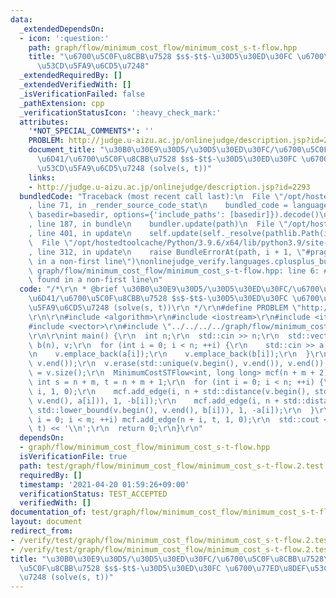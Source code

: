 ```yaml
---
data:
  _extendedDependsOn:
  - icon: ':question:'
    path: graph/flow/minimum_cost_flow/minimum_cost_s-t-flow.hpp
    title: "\u6700\u5C0F\u8CBB\u7528 $s$-$t$-\u30D5\u30ED\u30FC \u6700\u77ED\u8DEF\
      \u53CD\u5FA9\u6CD5\u7248"
  _extendedRequiredBy: []
  _extendedVerifiedWith: []
  _isVerificationFailed: false
  _pathExtension: cpp
  _verificationStatusIcon: ':heavy_check_mark:'
  attributes:
    '*NOT_SPECIAL_COMMENTS*': ''
    PROBLEM: http://judge.u-aizu.ac.jp/onlinejudge/description.jsp?id=2293
    document_title: "\u30B0\u30E9\u30D5/\u30D5\u30ED\u30FC/\u6700\u5C0F\u8CBB\u7528\
      \u6D41/\u6700\u5C0F\u8CBB\u7528 $s$-$t$-\u30D5\u30ED\u30FC \u6700\u77ED\u8DEF\
      \u53CD\u5FA9\u6CD5\u7248 (solve(s, t))"
    links:
    - http://judge.u-aizu.ac.jp/onlinejudge/description.jsp?id=2293
  bundledCode: "Traceback (most recent call last):\n  File \"/opt/hostedtoolcache/Python/3.9.6/x64/lib/python3.9/site-packages/onlinejudge_verify/documentation/build.py\"\
    , line 71, in _render_source_code_stat\n    bundled_code = language.bundle(stat.path,\
    \ basedir=basedir, options={'include_paths': [basedir]}).decode()\n  File \"/opt/hostedtoolcache/Python/3.9.6/x64/lib/python3.9/site-packages/onlinejudge_verify/languages/cplusplus.py\"\
    , line 187, in bundle\n    bundler.update(path)\n  File \"/opt/hostedtoolcache/Python/3.9.6/x64/lib/python3.9/site-packages/onlinejudge_verify/languages/cplusplus_bundle.py\"\
    , line 401, in update\n    self.update(self._resolve(pathlib.Path(included), included_from=path))\n\
    \  File \"/opt/hostedtoolcache/Python/3.9.6/x64/lib/python3.9/site-packages/onlinejudge_verify/languages/cplusplus_bundle.py\"\
    , line 312, in update\n    raise BundleErrorAt(path, i + 1, \"#pragma once found\
    \ in a non-first line\")\nonlinejudge_verify.languages.cplusplus_bundle.BundleErrorAt:\
    \ graph/flow/minimum_cost_flow/minimum_cost_s-t-flow.hpp: line 6: #pragma once\
    \ found in a non-first line\n"
  code: "/*\r\n * @brief \u30B0\u30E9\u30D5/\u30D5\u30ED\u30FC/\u6700\u5C0F\u8CBB\u7528\
    \u6D41/\u6700\u5C0F\u8CBB\u7528 $s$-$t$-\u30D5\u30ED\u30FC \u6700\u77ED\u8DEF\u53CD\
    \u5FA9\u6CD5\u7248 (solve(s, t))\r\n */\r\n#define PROBLEM \"http://judge.u-aizu.ac.jp/onlinejudge/description.jsp?id=2293\"\
    \r\n\r\n#include <algorithm>\r\n#include <iostream>\r\n#include <iterator>\r\n\
    #include <vector>\r\n#include \"../../../../graph/flow/minimum_cost_flow/minimum_cost_s-t-flow.hpp\"\
    \r\n\r\nint main() {\r\n  int n;\r\n  std::cin >> n;\r\n  std::vector<int> a(n),\
    \ b(n), v;\r\n  for (int i = 0; i < n; ++i) {\r\n    std::cin >> a[i] >> b[i];\r\
    \n    v.emplace_back(a[i]);\r\n    v.emplace_back(b[i]);\r\n  }\r\n  std::sort(v.begin(),\
    \ v.end());\r\n  v.erase(std::unique(v.begin(), v.end()), v.end());\r\n  int m\
    \ = v.size();\r\n  MinimumCostSTFlow<int, long long> mcf(n + m + 2);\r\n  const\
    \ int s = n + m, t = n + m + 1;\r\n  for (int i = 0; i < n; ++i) {\r\n    mcf.add_edge(s,\
    \ i, 1, 0);\r\n    mcf.add_edge(i, n + std::distance(v.begin(), std::lower_bound(v.begin(),\
    \ v.end(), a[i])), 1, -b[i]);\r\n    mcf.add_edge(i, n + std::distance(v.begin(),\
    \ std::lower_bound(v.begin(), v.end(), b[i])), 1, -a[i]);\r\n  }\r\n  for (int\
    \ i = 0; i < m; ++i) mcf.add_edge(n + i, t, 1, 0);\r\n  std::cout << -mcf.solve(s,\
    \ t) << '\\n';\r\n  return 0;\r\n}\r\n"
  dependsOn:
  - graph/flow/minimum_cost_flow/minimum_cost_s-t-flow.hpp
  isVerificationFile: true
  path: test/graph/flow/minimum_cost_flow/minimum_cost_s-t-flow.2.test.cpp
  requiredBy: []
  timestamp: '2021-04-20 01:59:26+09:00'
  verificationStatus: TEST_ACCEPTED
  verifiedWith: []
documentation_of: test/graph/flow/minimum_cost_flow/minimum_cost_s-t-flow.2.test.cpp
layout: document
redirect_from:
- /verify/test/graph/flow/minimum_cost_flow/minimum_cost_s-t-flow.2.test.cpp
- /verify/test/graph/flow/minimum_cost_flow/minimum_cost_s-t-flow.2.test.cpp.html
title: "\u30B0\u30E9\u30D5/\u30D5\u30ED\u30FC/\u6700\u5C0F\u8CBB\u7528\u6D41/\u6700\
  \u5C0F\u8CBB\u7528 $s$-$t$-\u30D5\u30ED\u30FC \u6700\u77ED\u8DEF\u53CD\u5FA9\u6CD5\
  \u7248 (solve(s, t))"
---
```

